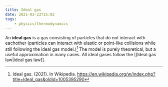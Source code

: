```yaml
---
title: Ideal gas
date: 2021-03-23T15:02
tags:
    - physics/thermodynamics
---
```


An **ideal gas** is a gas consisting of particles that do not interact with eachother (particles can interact with elastic or point-like collisions while still following the ideal gas model.)[^wiki] The model is purely theoretical, but a useful approximation in many cases. All ideal gases follow the [[Ideal gas law|ideal gas law]].

[^wiki]: Ideal gas. (2021). In Wikipedia. <https://en.wikipedia.org/w/index.php?title=Ideal_gas&oldid=1005395290>

